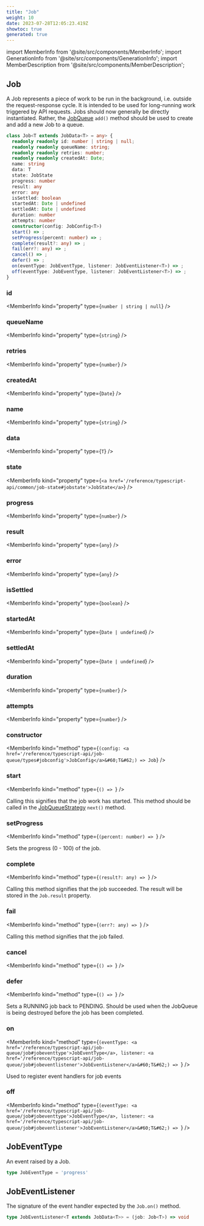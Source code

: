 ```yaml
---
title: "Job"
weight: 10
date: 2023-07-28T12:05:23.419Z
showtoc: true
generated: true
---
```

<!-- This file was generated from the Vendure source. Do not modify. Instead, re-run the "docs:build" script -->
import MemberInfo from '@site/src/components/MemberInfo';
import GenerationInfo from '@site/src/components/GenerationInfo';
import MemberDescription from '@site/src/components/MemberDescription';


## Job

<GenerationInfo sourceFile="packages/core/src/job-queue/job.ts" sourceLine="37" packageName="@vendure/core" />

A Job represents a piece of work to be run in the background, i.e. outside the request-response cycle.
It is intended to be used for long-running work triggered by API requests. Jobs should now generally
be directly instantiated. Rather, the <a href='/reference/typescript-api/job-queue/#jobqueue'>JobQueue</a> `add()` method should be used to create and
add a new Job to a queue.

```ts title="Signature"
class Job<T extends JobData<T> = any> {
  readonly readonly id: number | string | null;
  readonly readonly queueName: string;
  readonly readonly retries: number;
  readonly readonly createdAt: Date;
  name: string
  data: T
  state: JobState
  progress: number
  result: any
  error: any
  isSettled: boolean
  startedAt: Date | undefined
  settledAt: Date | undefined
  duration: number
  attempts: number
  constructor(config: JobConfig<T>)
  start() => ;
  setProgress(percent: number) => ;
  complete(result?: any) => ;
  fail(err?: any) => ;
  cancel() => ;
  defer() => ;
  on(eventType: JobEventType, listener: JobEventListener<T>) => ;
  off(eventType: JobEventType, listener: JobEventListener<T>) => ;
}
```

<div className="members-wrapper">

### id

<MemberInfo kind="property" type={`number | string | null`}   />


### queueName

<MemberInfo kind="property" type={`string`}   />


### retries

<MemberInfo kind="property" type={`number`}   />


### createdAt

<MemberInfo kind="property" type={`Date`}   />


### name

<MemberInfo kind="property" type={`string`}   />


### data

<MemberInfo kind="property" type={`T`}   />


### state

<MemberInfo kind="property" type={`<a href='/reference/typescript-api/common/job-state#jobstate'>JobState</a>`}   />


### progress

<MemberInfo kind="property" type={`number`}   />


### result

<MemberInfo kind="property" type={`any`}   />


### error

<MemberInfo kind="property" type={`any`}   />


### isSettled

<MemberInfo kind="property" type={`boolean`}   />


### startedAt

<MemberInfo kind="property" type={`Date | undefined`}   />


### settledAt

<MemberInfo kind="property" type={`Date | undefined`}   />


### duration

<MemberInfo kind="property" type={`number`}   />


### attempts

<MemberInfo kind="property" type={`number`}   />


### constructor

<MemberInfo kind="method" type={`(config: <a href='/reference/typescript-api/job-queue/types#jobconfig'>JobConfig</a>&#60;T&#62;) => Job`}   />


### start

<MemberInfo kind="method" type={`() => `}   />

Calling this signifies that the job work has started. This method should be
called in the <a href='/reference/typescript-api/job-queue/job-queue-strategy#jobqueuestrategy'>JobQueueStrategy</a> `next()` method.
### setProgress

<MemberInfo kind="method" type={`(percent: number) => `}   />

Sets the progress (0 - 100) of the job.
### complete

<MemberInfo kind="method" type={`(result?: any) => `}   />

Calling this method signifies that the job succeeded. The result
will be stored in the `Job.result` property.
### fail

<MemberInfo kind="method" type={`(err?: any) => `}   />

Calling this method signifies that the job failed.
### cancel

<MemberInfo kind="method" type={`() => `}   />


### defer

<MemberInfo kind="method" type={`() => `}   />

Sets a RUNNING job back to PENDING. Should be used when the JobQueue is being
destroyed before the job has been completed.
### on

<MemberInfo kind="method" type={`(eventType: <a href='/reference/typescript-api/job-queue/job#jobeventtype'>JobEventType</a>, listener: <a href='/reference/typescript-api/job-queue/job#jobeventlistener'>JobEventListener</a>&#60;T&#62;) => `}   />

Used to register event handlers for job events
### off

<MemberInfo kind="method" type={`(eventType: <a href='/reference/typescript-api/job-queue/job#jobeventtype'>JobEventType</a>, listener: <a href='/reference/typescript-api/job-queue/job#jobeventlistener'>JobEventListener</a>&#60;T&#62;) => `}   />




</div>


## JobEventType

<GenerationInfo sourceFile="packages/core/src/job-queue/job.ts" sourceLine="15" packageName="@vendure/core" />

An event raised by a Job.

```ts title="Signature"
type JobEventType = 'progress'
```


## JobEventListener

<GenerationInfo sourceFile="packages/core/src/job-queue/job.ts" sourceLine="24" packageName="@vendure/core" />

The signature of the event handler expected by the `Job.on()` method.

```ts title="Signature"
type JobEventListener<T extends JobData<T>> = (job: Job<T>) => void
```
